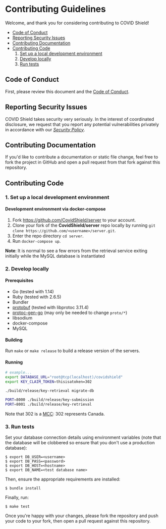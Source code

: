 # Contributing Guidelines

Welcome, and thank you for considering contributing to COVID Shield!

- [Code of Conduct](#code-of-conduct)
- [Reporting Security Issues](#reporting-security-issues)
- [Contributing Documentation](#contributing-documentation)
- [Contributing Code](#contributing-code)
    1. [Set up a local development environment](#env-setup)   
    2. [Develop locally](#dev-local)  
    3. [Run tests](#run-tests)

## Code of Conduct

First, please review this document and the [Code of Conduct](CODE_OF_CONDUCT.md).

## Reporting Security Issues

COVID Shield takes security very seriously. In the interest of coordinated disclosure,
we request that you report any potential vulnerabilities privately in accordance with
our [_Security Policy_](SECURITY.md).

## Contributing Documentation

If you'd like to contribute a documentation or static file change, feel free to fork the project in GitHub and open a pull request from that fork against this repository.

## Contributing Code

<h3 id="env-setup">1. Set up a local development environment</h3>

#### Development environment via docker-compose

1. Fork https://github.com/CovidShield/server to your account.
2. Clone your fork of the **CovidShield/server** repo locally by running `git clone https://github.com/<username>/server.git`.
3. Enter the repo directory `cd server`.
4. Run `docker-compose up`.

**Note**: It is normal to see a few errors from the retrieval service exiting initially while the MySQL database is instantiated

<h3 id="dev-local">2. Develop locally</h3>

#### Prerequisites

* Go (tested with 1.14)
* Ruby (tested with 2.6.5)
* Bundler
* [protobuf](https://developers.google.com/protocol-buffers/) (tested with libprotoc 3.11.4)
* [protoc-gen-go](https://github.com/golang/protobuf) (may only be needed to change `proto/*`)
* libsodium
* docker-compose
* MySQL

#### Building

Run `make` or `make release` to build a release version of the servers.

#### Running

```bash
# example...
export DATABASE_URL="root@tcp(localhost)/covidshield"
export KEY_CLAIM_TOKEN=thisisatoken=302

./build/release/key-retrieval migrate-db

PORT=8000 ./build/release/key-submission
PORT=8001 ./build/release/key-retrieval
```

Note that 302 is a [MCC](https://www.mcc-mnc.com/): 302 represents Canada.

<h3 id="run-tests">3. Run tests</h3>

Set your database connection details using environment variables
(note that the database will be clobbered so ensure that you don't use a
production database):

```shell
$ export DB_USER=<username>
$ export DB_PASS=<password>
$ export DB_HOST=<hostname>
$ export DB_NAME=<test database name>
```

Then, ensure the appropriate requirements are installed:

```shell
$ bundle install
```

Finally, run:
```shell
$ make test
```

Once you're happy with your changes, please fork the repository and push your code to your fork, then open a pull request against this repository.
